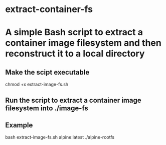 # extract-container-fs
# A simple Bash script to extract a container image filesystem and then reconstruct it to a local directory

## Make the scipt executable

chmod +x extract-image-fs.sh

## Run the script to extract a container image filesystem into ./image-fs

## Example
bash extract-image-fs.sh alpine:latest ./alpine-rootfs
